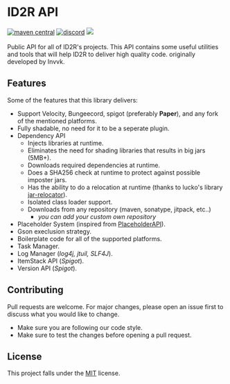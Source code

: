 # ID2R API
<div>
  <a href="https://search.maven.org/search?q=g:%22dev.id2r%22%20AND%20a:%22api-common%22"> <img src="https://img.shields.io/maven-central/v/dev.id2r/api-common.svg?label=Maven%20Central" alt="maven central" /></a>
  <a href="https://discord.gg/RZsse9tSWD"><img src="https://img.shields.io/discord/861156260422221824?logo=discord" alt="discord"></a>
  <a href="https://github.com/id2r/id2r-api/graphs/contributors" alt="Contributors"> <img src="https://img.shields.io/github/contributors/id2r/id2r-api" /></a>
</div>

<br>
Public API for all of ID2R's projects. This API contains some useful utilities and tools that will help ID2R to deliver high quality code. originally developed by Invvk.

## Features
Some of the features that this library delivers:
 - Support Velocity, Bungeecord, spigot (preferably **Paper**), and any fork of the mentioned platforms.
 - Fully shadable, no need for it to be a seperate plugin.
 - Dependency API
   - Injects libraries at runtime.
   - Eliminates the need for shading libraries that results in big jars (5MB+).
   - Downloads required dependencies at runtime.
   - Does a SHA256 check at runtime to protect against possible imposter jars.
   - Has the ability to do a relocation at runtime (thanks to lucko's library [jar-relocator](https://github.com/lucko/jar-relocator)).
   - Isolated class loader support.
   - Downloads from any repository (maven, sonatype, jitpack, etc..)
     - _you can add your custom own repository_
 - Placeholder System (inspired from [PlaceholderAPI](https://github.com/PlaceholderAPI/PlaceholderAPI)).
 - Gson execlusion strategy.
 - Boilerplate code for all of the supported platforms.
 - Task Manager.
 - Log Manager (_log4j, jtuil, SLF4J_).
 - ItemStack API (_Spigot_).
 - Version API (_Spigot_).
 
## Contributing
Pull requests are welcome. For major changes, please open an issue first to discuss what you would like to change.
 - Make sure you are following our code style.
 - Make sure to test the changes before opening a pull request.

## License
This project falls under the [MIT](https://choosealicense.com/licenses/mit/) license.
